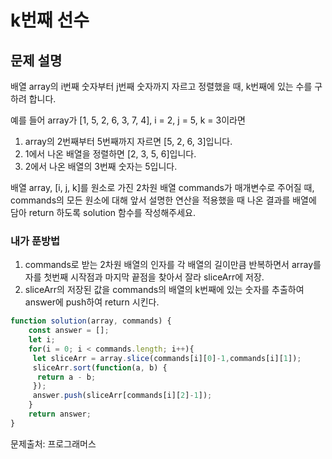 # k번째 선수

## 문제 설명

배열 array의 i번째 숫자부터 j번째 숫자까지 자르고 정렬했을 때, k번째에 있는 수를 구하려 합니다.

예를 들어 array가 [1, 5, 2, 6, 3, 7, 4], i = 2, j = 5, k = 3이라면
1. array의 2번째부터 5번째까지 자르면 [5, 2, 6, 3]입니다.
2. 1에서 나온 배열을 정렬하면 [2, 3, 5, 6]입니다.
3. 2에서 나온 배열의 3번째 숫자는 5입니다.

배열 array, [i, j, k]를 원소로 가진 2차원 배열 commands가 매개변수로 주어질 때, commands의 모든 원소에 대해 앞서 설명한 연산을 적용했을 때 나온 결과를 배열에 담아 return 하도록 solution 함수를 작성해주세요.


### 내가 푼방법

1. commands로 받는 2차원 배열의 인자를 각 배열의 길이만큼 반복하면서 array를 자를 첫번째 시작점과 마지막 끝점을 찾아서 잘라 sliceArr에 저장.
2. sliceArr의 저장된 값을 commands의 배열의 k번째에 있는 숫자를 추출하여 answer에 push하여 return 시킨다.


```javascript
function solution(array, commands) {
    const answer = [];
    let i;
    for(i = 0; i < commands.length; i++){
     let sliceArr = array.slice(commands[i][0]-1,commands[i][1]);
     sliceArr.sort(function(a, b) {
      return a - b;
     });
     answer.push(sliceArr[commands[i][2]-1]);
    }
    return answer;
}
```

문제출처: 프로그래머스